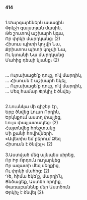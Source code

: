 **414**

\
1.Մարգարեներն ասացին\
Փրկչի գալստյան մասին,\
Թե շուտով աշխարհ կգա,\
Որ փրկի մարդկանց: (2)\
Հիսուս պիտի կոչվի Նա,\
Քրիստոս պիտի կոչվի Նա,\
Ու կտանի Նա մարդկանց\
Մահից դեպի կյանք։ (2)

\
 ... Ուրախացե՛ք դուք, ո՛վ մարդիկ,\
 ... Հիսուսն է աշխարհ եկել,\
 ... Ուրախացե՛ք դուք, ո՛վ մարդիկ,\
 ... Մեզ համար Փրկիչ է ծնվել։

\
2.Լուսնկա մի գիշեր էր,\
Երբ ծնվեց Լուսո Որդին,\
Երկնքում աստղ փայլեց,\
Լույս փայլատակեց: (2)\
Հայտնվեց հրեշտակը\
Մի քանի հովիվների.\
«Ավետիս եմ բերում Ձեզ\
Հիսուսն է ծնվել»։ (2)\
\
3.Աստված մեզ այնպես սիրեց,\
Որ Իր Որդուն ուղարկեց\
Որ ազատի մեզ մեղքից,\
Ու փրկի մահից: (2)\
Դե, հիմա եկե՛ք, մարդի՛կ,\
Ցնծացեք, Աստծո որդիք,\
Փառաբանենք մեր Աստծուն\
Փրկիչ է ծնվել (2)։
